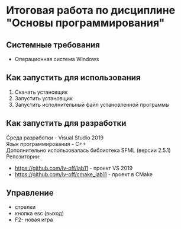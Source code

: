 # Итоговая работа по дисциплине "Основы программирования"
## Системные требования
-  Операционная система Windows 
## Как запустить для использования
1. Скачать установщик
2. Запустить установщик
3. Запустить исполнительный файл установленной программы
## Как запустить для разработки
Среда разработки - Visual Studio 2019\
Язык программирования - C++\
Дополнительно использовалась библиотека SFML (версии 2.5.1)\
Репозитории:

- https://github.com/lv-off/lab11 - проект VS 2019
- https://github.com/lv-off/cmake_lab11 - проект в CMake
## Управление
- стрелки 
- кнопка esc (выход)
- F2- новая игра
